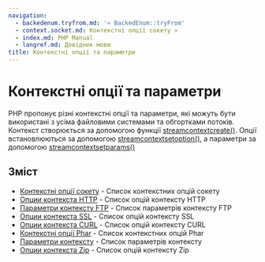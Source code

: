 ```yaml
---
navigation:
  - backedenum.tryfrom.md: '« BackedEnum::tryFrom'
  - context.socket.md: Контекстні опції сокету »
  - index.md: PHP Manual
  - langref.md: Довідник мови
title: Контекстні опції та параметри
---
```

# Контекстні опції та параметри

PHP пропонує різні контекстні опції та параметри, які можуть бути використані з усіма файловими системами та обгортками потоків. Контекст створюється за допомогою функції [streamcontextcreate()](function.stream-context-create.html). Опції встановлюються за допомогою [streamcontextsetoption()](function.stream-context-set-option.html), а параметри за допомогою [streamcontextsetparams()](function.stream-context-set-params.html)

## Зміст

-   [Контекстні опції сокету](context.socket.md) - Список контекстних опцій сокету
-   [Опции контекста HTTP](context.http.md) - Список опцій контексту HTTP
-   [Параметри контексту FTP](context.ftp.md) - Список параметрів контексту FTP
-   [Опции контекста SSL](context.ssl.md) - Список опцій контексту SSL
-   [Опции контекста CURL](context.curl.md) - Список опцій контексту CURL
-   [Контекстні опції Phar](context.phar.md) - Список контекстних опцій Phar
-   [Параметри контексту](context.params.md) - Список параметрів контексту
-   [Опции контекста Zip](context.zip.md) - Список опцій контексту Zip
